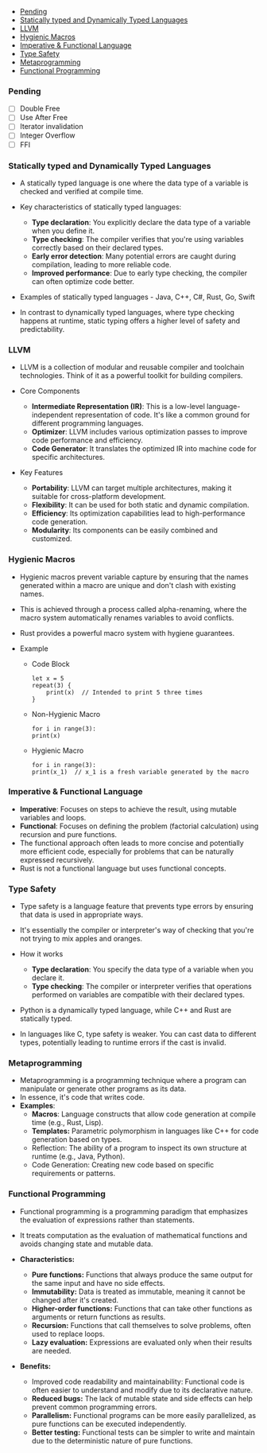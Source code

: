 - [Pending](#pending)
- [Statically typed and Dynamically Typed Languages](#statically-typed-and-dynamically-typed-languages)
- [LLVM](#llvm)
- [Hygienic Macros](#hygienic-macros)
- [Imperative \& Functional Language](#imperative--functional-language)
- [Type Safety](#type-safety)
- [Metaprogramming](#metaprogramming)
- [Functional Programming](#functional-programming)

### Pending
* [ ] Double Free
* [ ] Use After Free
* [ ] Iterator invalidation
* [ ] Integer Overflow
* [ ] FFI 

### Statically typed and Dynamically Typed Languages

*   A statically typed language is one where the data type of a variable is checked and verified at compile time.

* Key characteristics of statically typed languages:
    * **Type declaration**: You explicitly declare the data type of a variable when you define it.   
    * **Type checking**: The compiler verifies that you're using variables correctly based on their declared types.   
    * **Early error detection**: Many potential errors are caught during compilation, leading to more reliable code.   
    * **Improved performance**: Due to early type checking, the compiler can often optimize code better.

* Examples of statically typed languages - Java, C++, C#, Rust, Go, Swift

* In contrast to dynamically typed languages, where type checking happens at runtime, static typing offers a higher level of safety and predictability.

### LLVM

* LLVM is a collection of modular and reusable compiler and toolchain technologies. Think of it as a powerful toolkit for building compilers.

* Core Components
    * **Intermediate Representation (IR)**: This is a low-level language-independent representation of code. It's like a common ground for different programming languages.
    * **Optimizer**: LLVM includes various optimization passes to improve code performance and efficiency.
    * **Code Generator**: It translates the optimized IR into machine code for specific architectures.

* Key Features
    * **Portability**: LLVM can target multiple architectures, making it suitable for cross-platform development.
    * **Flexibility**: It can be used for both static and dynamic compilation.
    * **Efficiency**: Its optimization capabilities lead to high-performance code generation.
    * **Modularity**: Its components can be easily combined and customized.

### Hygienic Macros

* Hygienic macros prevent variable capture by ensuring that the names generated within a macro are unique and don't clash with existing names. 
* This is achieved through a process called alpha-renaming, where the macro system automatically renames variables to avoid conflicts. 
* Rust provides a powerful macro system with hygiene guarantees.
* Example

    * Code Block
        ```
        let x = 5
        repeat(3) {
            print(x)  // Intended to print 5 three times
        }
        ```
    
    * Non-Hygienic Macro
        ```
        for i in range(3):
        print(x)
        ```
    
    * Hygienic Macro
        ```
        for i in range(3):
        print(x_1)  // x_1 is a fresh variable generated by the macro
        ```

### Imperative & Functional Language

* **Imperative**: Focuses on steps to achieve the result, using mutable variables and loops.
* **Functional**: Focuses on defining the problem (factorial calculation) using recursion and pure functions.
* The functional approach often leads to more concise and potentially more efficient code, especially for problems that can be naturally expressed recursively.
* Rust is not a functional language but uses functional concepts.


### Type Safety

* Type safety is a language feature that prevents type errors by ensuring that data is used in appropriate ways. 
* It's essentially the compiler or interpreter's way of checking that you're not trying to mix apples and oranges.

* How it works
    * **Type declaration**: You specify the data type of a variable when you declare it.   
    * **Type checking**: The compiler or interpreter verifies that operations performed on variables are compatible with their declared types.

* Python is a dynamically typed language, while C++ and Rust are statically typed.
* In languages like C, type safety is weaker. You can cast data to different types, potentially leading to runtime errors if the cast is invalid. 

### Metaprogramming
* Metaprogramming is a programming technique where a program can manipulate or generate other programs as its data. 
* In essence, it's code that writes code.
* **Examples**:
    * **Macros**: Language constructs that allow code generation at compile time (e.g., Rust, Lisp).
    * **Templates:** Parametric polymorphism in languages like C++ for code generation based on types.
    * Reflection: The ability of a program to inspect its own structure at runtime (e.g., Java, Python).
    * Code Generation: Creating new code based on specific requirements or patterns.   

### Functional Programming
* Functional programming is a programming paradigm that emphasizes the evaluation of expressions rather than statements. 
* It treats computation as the evaluation of mathematical functions and avoids changing state and mutable data.

* **Characteristics:**
  *   **Pure functions:** Functions that always produce the same output for the same input and have no side effects.
  *   **Immutability:** Data is treated as immutable, meaning it cannot be changed after it's created.
  *   **Higher-order functions:** Functions that can take other functions as arguments or return functions as results.
  *   **Recursion:** Functions that call themselves to solve problems, often used to replace loops.
  *   **Lazy evaluation:** Expressions are evaluated only when their results are needed.


* **Benefits:**
  *   Improved code readability and maintainability: Functional code is often easier to understand and modify due to its declarative nature.
  *   **Reduced bugs:** The lack of mutable state and side effects can help prevent common programming errors.
  *   **Parallelism:** Functional programs can be more easily parallelized, as pure functions can be executed independently.
  *   **Better testing:** Functional tests can be simpler to write and maintain due to the deterministic nature of pure functions.